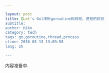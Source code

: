 ```yaml
---

layout: post  
title: [Let's Go]浅析goroutine和线程、进程的区别  
subtitle:   
author: Hiko  
category: tech  
tags: go,goroutine,thread,process  
ctime: 2016-03-13 13:09:58  
lang: zh  

---
```


内容准备中.
